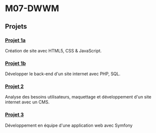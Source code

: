 # M07-DWWM

## Projets 

### [Projet 1a](./projet1a/consignes.md)
Création de site avec HTML5, CSS & JavaScript. 

### [Projet 1b](./projet1b/consignes.md)
Développer le back-end d'un site internet avec PHP, SQL.

### [Projet 2](./projet2/consignes.md)
Analyse des besoins utilisateurs, maquettage et développement d'un site internet avec un CMS.

### [Projet 3]()
Développement en équipe d'une application web avec Symfony
